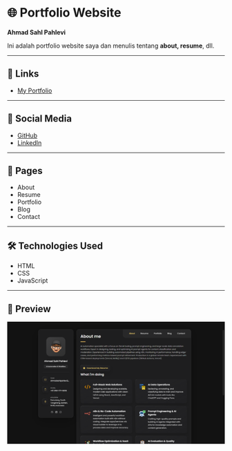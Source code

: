 # 🌐 Portfolio Website
**Ahmad Sahl Pahlevi**

Ini adalah portfolio website saya dan menulis tentang **about, resume**, dll.  

---

## 🔗 Links
- [My Portfolio](https://leviportfolio.vercel.app)

---

## 📱 Social Media
- [GitHub](https://github.com/madz-21)
- [LinkedIn](https://linkedin.com/in/ahmad-sahl-p)

---

## 📄 Pages
- About
- Resume
- Portfolio
- Blog
- Contact

---

## 🛠️ Technologies Used
- HTML  
- CSS  
- JavaScript  

---

## 👀 Preview
![Website Preview](Screenshot.png)
